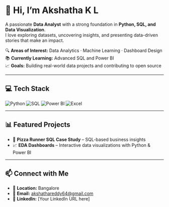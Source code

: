 # 👋 Hi, I’m Akshatha K L  

A passionate **Data Analyst** with a strong foundation in **Python, SQL, and Data Visualization**.  
I love exploring datasets, uncovering insights, and presenting data-driven stories that make an impact.  

🔍 **Areas of Interest:** Data Analytics · Machine Learning · Dashboard Design  
📚 **Currently Learning:** Advanced SQL and Power BI  
📈 **Goals:** Building real-world data projects and contributing to open source  

---

## 💻 Tech Stack
![Python](https://img.shields.io/badge/Python-3776AB?logo=python&logoColor=white)
![SQL](https://img.shields.io/badge/SQL-003B57?logo=postgresql&logoColor=white)
![Power BI](https://img.shields.io/badge/Power%20BI-F2C811?logo=powerbi&logoColor=black)
![Excel](https://img.shields.io/badge/Excel-217346?logo=microsoft-excel&logoColor=white)

---

## 📊 Featured Projects
- 🍕 **Pizza Runner SQL Case Study** – SQL-based business insights  
- 📈 **EDA Dashboards** – Interactive data visualizations with Python & Power BI  

---

## 📫 Connect with Me
- 📍 **Location:** Bangalore  
- 💌 **Email:** akshathareddy64@gmail.com  
- 💼 **LinkedIn:** [Your LinkedIn URL here]  
